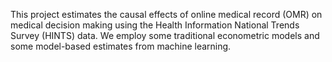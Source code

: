 This project estimates the causal effects of online medical record (OMR) on medical decision making using the Health Information National Trends Survey (HINTS) data. We employ some traditional econometric models and some model-based estimates from machine learning.
